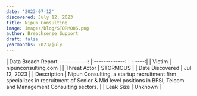 ```yaml
---
date: '2023-07-12'
discovered: July 12, 2023
title: Nipun Consulting
image: images/blog/STORMOUS.png
author: Breachsense Support
draft: false
yearmonths: 2023/july
---
```



| Data Breach Report
------------:     |:-------------:    | :-----:|
| Victim      | nipunconsulting.com      | 
| Threat Actor      | STORMOUS      | 
| Date Discovered      | Jul 12, 2023      | 
| Description      | Nipun Consulting, a startup recruitment firm specializes in recruitment of Senior & Mid level positions in BFSI, Telcom and Management Consulting sectors.      | 
| Leak Size      | Unknown      | 

